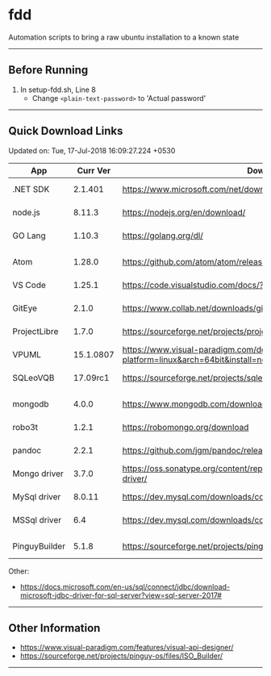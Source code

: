 # fdd
Automation scripts to bring a raw ubuntu installation to a known state

---

## Before Running

1. In setup-fdd.sh, Line 8
	- Change `<plain-text-password>` to 'Actual password'

---

## Quick Download Links
Updated on: Tue, 17-Jul-2018 16:09:27.224 +0530

| App           | Curr Ver  | Download URL                                                                                |   Size |
| ------------- | --------- | ------------------------------------------------------------------------------------------- | ------:|
| .NET SDK      | 2.1.401   | https://www.microsoft.com/net/download/linux                                                | 156 MB |
| node.js       | 8.11.3    | https://nodejs.org/en/download/                                                             |  11 MB |
| GO Lang       | 1.10.3    | https://golang.org/dl/                                                                      | 126 MB |
|               |           |                                                                                             |        |
| Atom          | 1.28.0    | https://github.com/atom/atom/releases                                                       | 132 MB |
| VS Code       | 1.25.1    | https://code.visualstudio.com/docs/?dv=linux64                                              |  67 MB |
| GitEye        | 2.1.0     | https://www.collab.net/downloads/giteye#show-Linux                                          | 118 MB |
| ProjectLibre  | 1.7.0     | https://sourceforge.net/projects/projectlibre/files/ProjectLibre/                           |  15 MB |
| VPUML         | 15.1.0807 | https://www.visual-paradigm.com/download/community.jsp?platform=linux&arch=64bit&install=no | 506 MB |
| SQLeoVQB      | 17.09rc1  | https://sourceforge.net/projects/sqleo/files/SQLeoVQB/                                      | 1.5 MB |
|               |           |                                                                                             |        |
| mongodb       | 4.0.0     | https://www.mongodb.com/download-center#community                                           |  95 MB |
| robo3t        | 1.2.1     | https://robomongo.org/download                                                              |  35 MB |
| pandoc        | 2.2.1     | https://github.com/jgm/pandoc/releases                                                      |  26 MB |
| Mongo driver  | 3.7.0     | https://oss.sonatype.org/content/repositories/releases/org/mongodb/mongodb-driver/          |   1 MB |
| MySql driver  | 8.0.11    | https://dev.mysql.com/downloads/connector/j/                                                |   5 MB |
| MSSql driver  | 6.4       | https://dev.mysql.com/downloads/connector/j/                                                |   4 MB |
|               |           |                                                                                             |        |
| PinguyBuilder | 5.1.8     | https://sourceforge.net/projects/pinguy-os/files/ISO_Builder/                               |   5 MB |

Other:

- https://docs.microsoft.com/en-us/sql/connect/jdbc/download-microsoft-jdbc-driver-for-sql-server?view=sql-server-2017#

---

## Other Information
- https://www.visual-paradigm.com/features/visual-api-designer/
- https://sourceforge.net/projects/pinguy-os/files/ISO_Builder/

---
